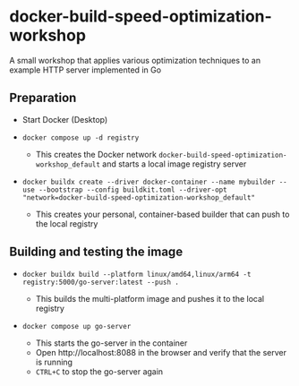 # docker-build-speed-optimization-workshop
A small workshop that applies various optimization techniques to an example HTTP server implemented in Go

## Preparation

- Start Docker (Desktop)
- ```shell
  docker compose up -d registry
  ```
  - This creates the Docker network `docker-build-speed-optimization-workshop_default` and starts a local image registry server
- ```shell
  docker buildx create --driver docker-container --name mybuilder --use --bootstrap --config buildkit.toml --driver-opt "network=docker-build-speed-optimization-workshop_default"
  ```
  - This creates your personal, container-based builder that can push to the local registry



## Building and testing the image

- ```shell
  docker buildx build --platform linux/amd64,linux/arm64 -t registry:5000/go-server:latest --push .
  ```
  - This builds the multi-platform image and pushes it to the local registry
- ```shell
  docker compose up go-server
  ```
  - This starts the go-server in the container
  - Open http://localhost:8088 in the browser and verify that the server is running
  - `CTRL+C` to stop the go-server again
